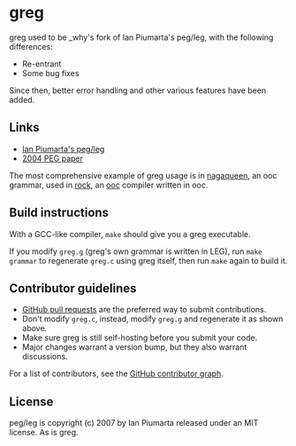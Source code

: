 # greg

greg used to be _why's fork of Ian Piumarta's peg/leg, with the following differences:

  * Re-entrant
  * Some bug fixes

Since then, better error handling and other various features have been added.

## Links

  * [Ian Piumarta's peg/leg](http://piumarta.com/software/peg/)
  * [2004 PEG paper](http://pdos.csail.mit.edu/papers/parsing%3Apopl04.pdf)

The most comprehensive example of greg usage is in [nagaqueen][nagaqueen],
an ooc grammar, used in [rock][rock], an [ooc][ooc] compiler written in ooc.

[nagaqueen]: http://github.com/nddrylliog/nagaqueen
[rock]: http://github.com/nddrylliog/rock
[ooc]: http://ooc-lang.org

## Build instructions

With a GCC-like compiler, `make` should give you a greg executable.

If you modify `greg.g` (greg's own grammar is written in LEG), run `make grammar` to
regenerate `greg.c` using greg itself, then run `make` again to build it.

## Contributor guidelines

  * [GitHub pull requests](https://github.com/nddrylliog/greg/pulls) are the preferred way to submit contributions.
  * Don't modify `greg.c`, instead, modify `greg.g` and regenerate it as shown above.
  * Make sure greg is still self-hosting before you submit your code.
  * Major changes warrant a version bump, but they also warrant discussions.

For a list of contributors, see the [GitHub contributor graph](https://github.com/nddrylliog/greg/graphs/contributors).

## License

peg/leg is copyright (c) 2007 by Ian Piumarta released under an MIT license. As is greg.

